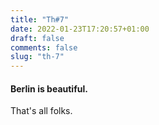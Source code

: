```yaml
---
title: "Th#7"
date: 2022-01-23T17:20:57+01:00
draft: false
comments: false
slug: "th-7"
---
```

#### Berlin is beautiful.

That's all folks.
